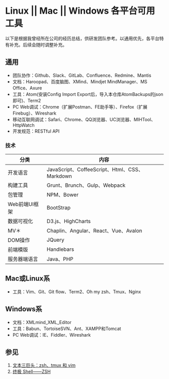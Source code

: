 Linux || Mac || Windows 各平台可用工具
=========================

以下是根据我曾经所在公司的经历总结，供研发团队参考。以通用优先，各平台特有补充。后续会随时调整补充。

## 通用

- 团队协作：Github、Slack、GitLab、Confluence、Redmine、Mantis
- 文档：Haroopad、百度脑图、XMind、Mindjet MindManager、MS Office、Axure
- 工具：Atom(安装Config Import Export后，导入本仓库AtomBackups的json即可)、Term2
- PC Web调试：Chrome（扩展Postman、FE助手等）、Firefox（扩展Firebug）、Wireshark
- 移动互联网调试：Safari、Chrome、QQ浏览器、UC浏览器、MIHTool、HttpWatch
- 开发规范：RESTful API

### 技术

| 分类 | 内容 |
|--------|--------|
| 开发语言 | JavaScript、CoffeeScript、Html、CSS、Markdown |
| 构建工具 | Grunt、Brunch、Gulp、Webpack |
| 包管理 | NPM、Bower |
| Web前端UI框架 | BootStrap |
| 数据可视化 | D3.js、HighCharts |
| MV＊ | Chaplin、Angular、React、Vue、Avalon |
| DOM操作 | JQuery |
| 前端模版 |Handlebars |
| 服务器端语言 | Java、PHP |

## Mac或Linux系

- 工具：Vim、Git、Git flow、Term2、Oh my zsh、Tmux、Nginx

## Windows系

- 文档：XMLmind_XML_Editor
- 工具：Babun、TortoiseSVN、Ant、XAMPP和Tomcat
- PC Web调试：IE、Fiddler、Wireshark

## 参见
 1. [文本三巨头：zsh、tmux 和 vim](http://blog.jobbole.com/86571/)
 2. [终极 Shell——ZSH](http://zhuanlan.zhihu.com/mactalk/19556676)


